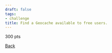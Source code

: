 ```yaml
---
draft: false
tags:
- challenge
title: Find a Geocache available to free users.
---
```

300 pts

[Back](https://shadybraden.com/jetlag) 
